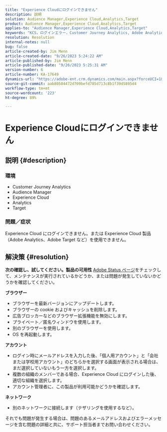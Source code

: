 ```yaml
---
title: "Experience Cloudにログインできません"
description: 説明
solution: Audience Manager,Experience Cloud,Analytics,Target
product: Audience Manager,Experience Cloud,Analytics,Target
applies-to: "Audience Manager,Experience Cloud,Analytics,Target"
keywords: "KCS，ログインエラー，Customer Journey Analytics, Adobe Analytics,Experience Cloud"
resolution: Resolution
internal-notes: null
bug: false
article-created-by: Jim Menn
article-created-date: "9/26/2023 5:24:22 AM"
article-published-by: Jim Menn
article-published-date: "9/26/2023 5:25:31 AM"
version-number: 6
article-number: KA-17649
dynamics-url: "https://adobe-ent.crm.dynamics.com/main.aspx?forceUCI=1&pagetype=entityrecord&etn=knowledgearticle&id=634b7ff2-2c5c-ee11-be6f-6045bd006268"
source-git-commit: aab80504472d709befd785d713c8b1f39d5895d4
workflow-type: tm+mt
source-wordcount: '223'
ht-degree: 89%

---
```


# Experience Cloudにログインできません

## 説明 {#description}


### <b>環境</b>

- Customer Journey Analytics
- Audience Manager
- Experience Cloud
- Analytics
- Target 


### <b>問題／症状</b>

Experience Cloud にログインできません。または Experience Cloud 製品（Adobe Analytics、Adobe Target など）を使用できません。


## 解決策 {#resolution}

<b>次の確認し、試してください。</b><b>製品の可用性</b>
[Adobe Status ページ](https://status.adobe.com/ja)をチェックして、メンテナンスが実行されているかどうか、または問題が発生していないかどうかを確認してください。

<b>ブラウザー</b>

- ブラウザーを最新バージョンにアップデートします。
- ブラウザーの cookie およびキャッシュを削除します。
- 広告ブロッカーなどのブラウザー拡張機能を無効にします。
- プライベート／匿名ウィンドウを使用します。
- 別のブラウザーを使用します。
- OS を再起動します。


<b>アカウント</b>

- ログイン時にメールアドレスを入力した後、「個人用アカウント」と「会社または学校用アカウント」のどちらかを選択する画面が表示される場合は、まだ選択していないもう一方を選択します。
- 複数の組織のメンバーである場合、Experience Cloud にログインした後、適切な組織を選択します。
- アカウント管理者に、この製品が利用可能かどうかを確認します。


<b>ネットワーク</b>

- 別のネットワークに接続します（テザリングを使用するなど）。


それでも問題が発生する場合は、問題のあるメールアドレスおよびエラーメッセージを含む問題の詳細と共に、サポート担当者までお問い合わせください。
